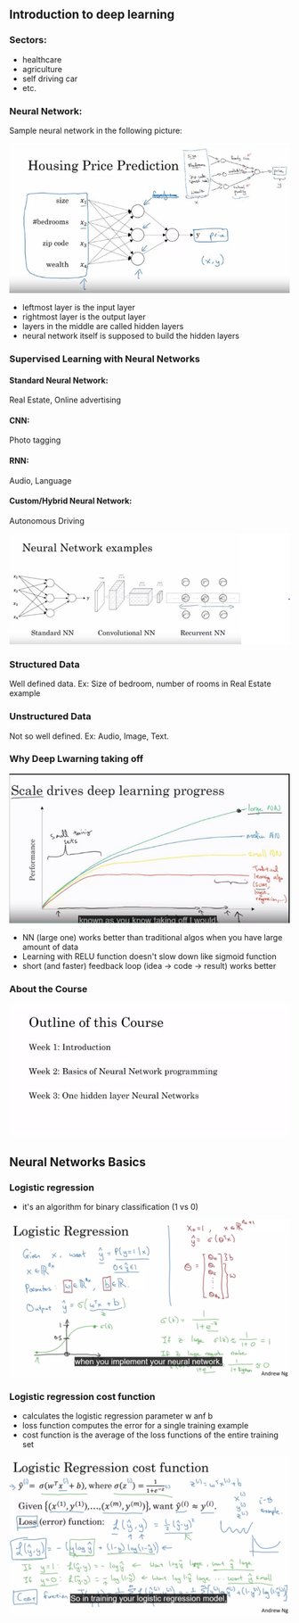 ## Introduction to deep learning

### Sectors:
- healthcare
- agriculture
- self driving car
- etc.

### Neural Network:

Sample neural network in the following picture:

![neural-network](img/neural-network.JPG)

- leftmost layer is the input layer
- rightmost layer is the output layer
- layers in the middle are called hidden layers
- neural network itself is supposed to build the hidden layers

### Supervised Learning with Neural Networks

#### Standard Neural Network:
Real Estate, Online advertising

#### CNN:
Photo tagging

#### RNN:
Audio, Language

#### Custom/Hybrid Neural Network:
Autonomous Driving

![neural-network-types](img/neural-network-types.JPG)

### Structured Data

Well defined data. 
Ex: Size of bedroom, number of rooms in Real Estate example

### Unstructured Data

Not so well defined.
Ex: Audio, Image, Text.


### Why Deep Lwarning taking off

![neural-network-taking-off](img/neural-network-taking-off.JPG)

- NN (large one) works better than traditional algos when you have large amount of data
- Learning with RELU function doesn't slow down like sigmoid function
- short (and faster) feedback loop (idea -> code -> result) works better

### About the Course

![outline](img/outline.JPG)


## Neural Networks Basics

### Logistic regression

- it's an algorithm for binary classification (1 vs 0)

![logistic-regression](img/logistic-regression.JPG)


### Logistic regression cost function

- calculates the logistic regression parameter w anf b
- loss function computes the error for a single training example
- cost function is the average of the loss functions of the entire training set

![loss-function](img/loss-function.JPG)
